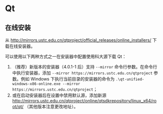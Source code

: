 # Qt

## 在线安装

从
<http://mirrors.ustc.edu.cn/qtproject/official_releases/online_installers/>
下载在线安装器。

可以使用以下两种方式之一在安装器中配置使用科大源下载 Qt：

1.  （推荐）新版本的安装器（4.0.1-1 后）支持 `--mirror`
    命令行参数。在命令行中执行安装器，添加
    `--mirror https://mirrors.ustc.edu.cn/qtproject` 参数。例如 Windows
    下执行当前目录的安装器的命令为
    `.\qt-unified-windows-x86-online.exe --mirror https://mirrors.ustc.edu.cn/qtproject`；
2.  或在启动安装器后在设置中禁用默认源，添加新源
    <http://mirrors.ustc.edu.cn/qtproject/online/qtsdkrepository/linux_x64/root/qt/>
    （其他版本注意更改地址）。
